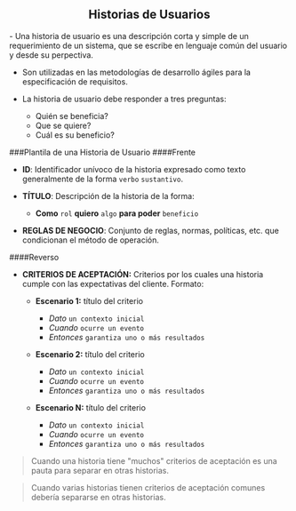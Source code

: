 <div>
<h2 align="center"> Historias de Usuarios</h1>
</div>
- Una historia de usuario es una descripción corta y simple de un requerimiento de un sistema, que se escribe en lenguaje común del usuario y desde su perpectiva.

- Son utilizadas en las metodologías de desarrollo ágiles para la especificación de requisitos.

- La historia de usuario debe responder a tres preguntas:
	- Quién se beneficia?
	- Que se quiere?
	- Cuál es su beneficio?
	
###Plantila de una Historia de Usuario
####Frente
- **ID**: Identificador unívoco de la historia expresado como texto generalmente de la forma `verbo` `sustantivo`.

- **TÍTULO**: Descripción de la historia de la forma: 
	- **Como** `rol` **quiero** `algo` **para poder** `beneficio`
	
- **REGLAS DE NEGOCIO**: Conjunto de reglas, normas, políticas, etc. que condicionan el método de operación.

####Reverso
- **CRITERIOS DE ACEPTACIÓN:** Criterios por los cuales una historia cumple con las expectativas del cliente. Formato:
	- **Escenario 1:** título del criterio
		- _Dato_ `un contexto inicial`
		- _Cuando_ `ocurre un evento`
		- _Entonces_ `garantiza uno o más resultados`
					
						
	- **Escenario 2:** título del criterio
		- _Dato_ `un contexto inicial`
		- _Cuando_ `ocurre un evento`
		- _Entonces_ `garantiza uno o más resultados`
						
	- **Escenario N:** título del criterio
		- _Dato_ `un contexto inicial`
		- _Cuando_ `ocurre un evento`
		- _Entonces_ `garantiza uno o más resultados`	
						
> Cuando una historia tiene "muchos" criterios de aceptación es una pauta para separar en otras historias.
 
> Cuando varias historias tienen criterios de aceptación comunes debería separarse en otras historias.

						
						
						
						
						
						
						
						
						
						
						
